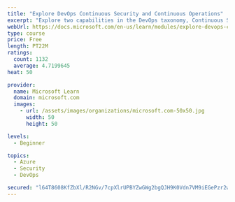 ```yaml
---
title: "Explore DevOps Continuous Security and Continuous Operations"
excerpt: "Explore two capabilities in the DevOps taxonomy, Continuous Security and Continuous Operations."
webUrl: https://docs.microsoft.com/en-us/learn/modules/explore-devops-continuous-security-operations/
type: course
price: Free
length: PT22M
ratings:
  count: 1132
  average: 4.7199645
heat: 50

provider:
  name: Microsoft Learn
  domain: microsoft.com
  images:
    - url: /assets/images/organizations/microsoft.com-50x50.jpg
      width: 50
      height: 50

levels:
  - Beginner

topics:
  - Azure
  - Security
  - DevOps

secured: "l64T8608KfZbXl/R2NGv/7cpXlrUPBYZwGWg2bgQJH9K0Vdn7VM9iEGePzr2wlxKI6Z/N11CaecTJ5PAQaT+WU8Ao2/8hhGrU3agHkQdRqlSIpXJczXWH4wHVauQOeyWf74FCA8ypBjQVFxcJaXZQ1O6YRdYB9wQdO/BOYxFEXgg22JcIoISKar+NBdlgqBQUpJYM1P2jf7+SHG6tCsCysX0+7tvjbI+Uy3+KTw1obaz9cpvUhM5BN1tRpGPYBuTk98LUZlucCkAJvYrm96b7Knovgf1oEKNrjoJFjozZtahFrrGH9RgZTVHYK/UXGrnNusS0VqxPiNUpqpunXqknEf93CDsd2ojy9u6lNum3ZsGknwlPaLJ4P5uCoecBKmr2nymKYknRDyua1JKh03DWr5mYSUp1uVIyx4hGAekXpo=;lBXYZ7i/i+4VG6PHM0LIow=="
---
```



